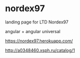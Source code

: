 # nordex97
landing page for LTD Nordex97

angular + angular universal

https://nordex97.herokuapp.com/

http://a0348460.xsph.ru/catalog/1
